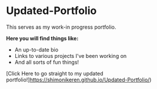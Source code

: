 # Updated-Portfolio

This serves as my work-in progress portfolio.

**Here you will find things like:**
* An up-to-date bio
* Links to various projects I've been working on 
* And all sorts of fun things!

[Click Here to go straight to my updated portfolio!]https://shimonikeren.github.io/Updated-Portfolio/)